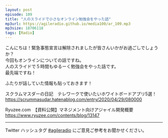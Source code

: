 ```yaml
---
layout: post
episode: 109
title: "人のスライドで小さなオンライン勉強会をやった話"
mp3url: https://agileradio.github.io/media100/ar_109.mp3
mp3size: 18706118
tags: [Radio]
---
```

  こんにちは！緊急事態宣言は解除されましたが皆さんいかがお過ごしでしょうか？  
今回もオンラインについての話ですね。  
人のスライドで５時間もゆるーく勉強会をやった話です。  
最先端ですね！  

ふたりが話していた情報も貼っておきます！  
  
スクラムマスダーの日記　テレワークで使いたいホワイトボードアプリ5選！  
<https://scrummasudar.hatenablog.com/entry/2020/04/29/080000>  
  
Ryuzee.com　【資料公開】マネジメント向けアジャイル開発概要  
<https://www.ryuzee.com/contents/blog/13147>  


---  
  
Twitter ハッシュタグ [#agileradio](https://twitter.com/intent/tweet?hashtags=agileradio) にご意見ご参考をお聞かせください。  
